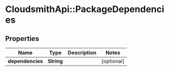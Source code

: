# CloudsmithApi::PackageDependencies

## Properties
Name | Type | Description | Notes
------------ | ------------- | ------------- | -------------
**dependencies** | **String** |  | [optional] 


